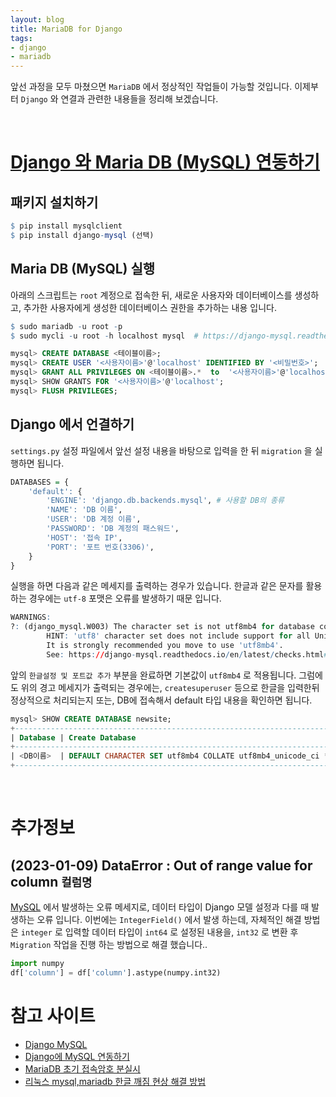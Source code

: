 ```yaml
---
layout: blog
title: MariaDB for Django
tags:
- django
- mariadb
---
```


앞선 과정을 모두 마쳤으면 `MariaDB` 에서 정상적인 작업들이 가능할 것입니다. 이제부터 `Django` 와 연결과 관련한 내용들을 정리해 보겠습니다.


<br />

# [Django 와 Maria DB (MySQL) 연동하기](https://daphne-dev.github.io/2020/10/01/django-mysql/)

## **패키지 설치하기**

```r
$ pip install mysqlclient
$ pip install django-mysql (선택)
```

## **Maria DB (MySQL) 실행**

아래의 스크립트는 `root` 계정으로 접속한 뒤, 새로운 사용자와 데이터베이스를 생성하고, 추가한 사용자에게 생성한 데이터베이스 권한을 추가하는 내용 입니다.

```r
$ sudo mariadb -u root -p
$ sudo mycli -u root -h localhost mysql  # https://django-mysql.readthedocs.io/en/latest/cache.html
```
```sql
mysql> CREATE DATABASE <테이블이름>;
mysql> CREATE USER '<사용자이름>'@'localhost' IDENTIFIED BY '<비밀번호>';
mysql> GRANT ALL PRIVILEGES ON <테이블이름>.*  to  '<사용자이름>'@'localhost';
mysql> SHOW GRANTS FOR '<사용자이름>'@'localhost';
mysql> FLUSH PRIVILEGES;
```

## Django 에서 언결하기

`settings.py` 설정 파일에서 앞선 설정 내용을 바탕으로 입력을 한 뒤 `migration` 을 실행하면 됩니다.

```r
DATABASES = {
    'default': {
        'ENGINE': 'django.db.backends.mysql', # 사용할 DB의 종류
        'NAME': 'DB 이름',
        'USER': 'DB 계정 이름',
        'PASSWORD': 'DB 계정의 패스워드',
        'HOST': '접속 IP',
        'PORT': '포트 번호(3306)',
    }
}
```

실행을 하면 다음과 같은 메세지를 출력하는 경우가 있습니다. 한글과 같은 문자를 활용하는 경우에는 `utf-8` 포맷은 오류를 발생하기 때문 입니다. 

```r
WARNINGS:
?: (django_mysql.W003) The character set is not utf8mb4 for database connection 'default'
        HINT: 'utf8' character set does not include support for all Unicode characters.
        It is strongly recommended you move to use 'utf8mb4'. 
        See: https://django-mysql.readthedocs.io/en/latest/checks.html#django-mysql-w003-utf8mb4
```

앞의 `한글설정 및 포트값 추가` 부분을 완료하면 기본값이 `utf8mb4` 로 적용됩니다. 그럼에도 위의 경고 메세지가 출력되는 경우에는, `createsuperuser` 등으로 한글을 입력한뒤 정상적으로 처리되는지 또는, DB에 접속해서 default 타입 내용을 확인하면 됩니다.

```sql
mysql> SHOW CREATE DATABASE newsite;
+------------------------------------------------------------------------+
| Database | Create Database                                             |
+------------------------------------------------------------------------+
| <DB이름>  | DEFAULT CHARACTER SET utf8mb4 COLLATE utf8mb4_unicode_ci */ |
+------------------------------------------------------------------------+
```

<br/>

# 추가정보

## (2023-01-09) DataError : Out of range value for column `컬럼명`
[MySQL](https://install-django.tistory.com/21) 에서 발생하는 오류 메세지로, 데이터 타입이 Django 모델 설정과 다를 때 발생하는 오류 입니다. 이번에는 `IntegerField()` 에서 발생 하는데, 자체적인 해결 방법은 `integer` 로 입력할 데이터 타입이 `int64` 로 설정된 내용을, `int32` 로 변환 후 `Migration` 작업을 진행 하는 방법으로 해결 했습니다..

```python
import numpy
df['column'] = df['column'].astype(numpy.int32)
```


# 참고 사이트
- [Django MySQL](https://django-mysql.readthedocs.io/en/latest/cache.html)
- [Django에 MySQL 연동하기](https://daphne-dev.github.io/2020/10/01/django-mysql/)
- [MariaDB 초기 접속암호 분실시](https://funfunit.tistory.com/104)
- [리눅스 mysql,mariadb 한글 깨짐 현상 해결 방법](https://heum-story.tistory.com/34)
